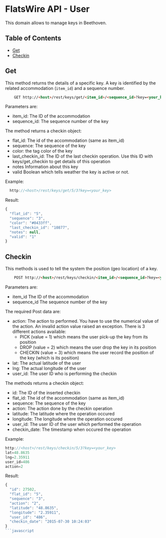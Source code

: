 # FlatsWire API - User

This domain allows to manage keys in Beethoven.

## Table of Contents

* [Get](#get)
* [Checkin](#get)

## Get

This method returns the details of a specific key. A key is identified by the related accommodation (`item_id`) and a sequence number.


```html
    GET http://<host>/rest/keys/get/<item_id>/<sequence_id>?key=<your_key>
```

Parameters are:
- item_id: The ID of the accommodation
- sequence_id: The sequence number of the key

The method returns a checkin object:
- flat_id: The id of the accommodation (same as item_id)
- sequence: The sequence of the key
- color: the tag color of the key
- last_checkin_id: The ID of the last checkin operation. Use this ID with keys/get_checkin to get details of this operation
- notes Information about this key
- valid Boolean which tells weather the key is active or not. 
 

Example:

```javascript
  http://<host>/rest/keys/get/5/3?key=<your_key>
```

Result:
```javascript
{
  "flat_id": "5",
  "sequence": "3",
  "color": "#0433ff",
  "last_checkin_id": "10877",
  "notes": null,
  "valid": "1"
}
```

## Checkin

This methods is used to tell the system the position (geo location) of a key.

```html
    POST http://<host>/rest/keys/checkin/<item_id>/<sequence_id>?key=<your_key>
```

Parameters are:
- item_id The ID of the accommodation
- sequence_id The sequence number of the key

The required Post data are:
- action: The action to performed. You have to use the numerical value of the action. An invalid action value raised an exception. There is 3 different actions available:
    * PICK (value = 1) which means the user pick-up the key from its position
    * DROP (value = 2) which means the user drop the key in its position
    * CHECKIN (value = 3) which means the user record the position of the key (which is its position)
- lat: The actual latitude of the user
- lng: The actual longitude of the user
- user_id: The user ID who is performing the checkin

The methods returns a checkin object:
- id: The ID of the inserted checkin
- flat_id: The id of the accommodation (same as item_id)
- sequence: The sequence of the key
- action: The action done by the checkin operation
- latitude: The latitude where the operation occured
- longitude: The longitude where the operation occured
- user_id: The user ID of the user which performed the operation
- checkin_date: The timestamp when occured the operation

Example:

```javascript
http://<host>/rest/keys/checkin/5/3?key=<your_key>
lat=48.8635
lng=2.35911
user_id=486
action=2
```

Result:
```javascript
{
  "id": 27502,
  "flat_id": "5",
  "sequence": "3",
  "action": "2",
  "latitude": "48.8635",
  "longitude": "2.35911",
  "user_id": "486",
  "checkin_date": "2015-07-30 10:24:03"
}
```javascript


